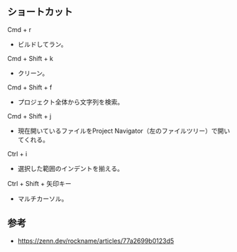 ## ショートカット

Cmd + r
- ビルドしてラン。

Cmd + Shift + k
- クリーン。

Cmd + Shift + f
- プロジェクト全体から文字列を検索。

Cmd + Shift + j
- 現在開いているファイルをProject Navigator（左のファイルツリー）で開いてくれる。

Ctrl + i
- 選択した範囲のインデントを揃える。

Ctrl + Shift + 矢印キー
- マルチカーソル。



## 参考
- https://zenn.dev/rockname/articles/77a2699b0123d5

